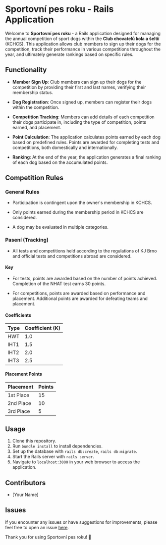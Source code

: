 # Sportovní pes roku - Rails Application

Welcome to **Sportovní pes roku** - a Rails application designed for managing the annual competition of sport dogs within the **Club chovatelů kola a šeltií** (KCHCS). This application allows club members to sign up their dogs for the competition, track their performance in various competitions throughout the year, and ultimately generate rankings based on specific rules.

## Functionality

- **Member Sign Up**: Club members can sign up their dogs for the competition by providing their first and last names, verifying their membership status.
  
- **Dog Registration**: Once signed up, members can register their dogs within the competition.
  
- **Competition Tracking**: Members can add details of each competition their dogs participate in, including the type of competition, points earned, and placement.

- **Point Calculation**: The application calculates points earned by each dog based on predefined rules. Points are awarded for completing tests and competitions, both domestically and internationally.

- **Ranking**: At the end of the year, the application generates a final ranking of each dog based on the accumulated points.

## Competition Rules

### General Rules

- Participation is contingent upon the owner's membership in KCHCS.
  
- Only points earned during the membership period in KCHCS are considered.
  
- A dog may be evaluated in multiple categories.
  
### Pasení (Tracking)

- All tests and competitions held according to the regulations of KJ Brno and official tests and competitions abroad are considered.
  
#### Key

- For tests, points are awarded based on the number of points achieved. Completion of the NHAT test earns 30 points.
  
- For competitions, points are awarded based on performance and placement. Additional points are awarded for defeating teams and placement.

#### Coefficients

| Type  | Coefficient (K) |
|-------|-----------------|
| HWT   | 1.0             |
| IHT1  | 1.5             |
| IHT2  | 2.0             |
| IHT3  | 2.5             |

#### Placement Points

| Placement    | Points |
|--------------|--------|
| 1st Place    | 15     |
| 2nd Place    | 10     |
| 3rd Place    | 5      |

## Usage

1. Clone this repository.
2. Run `bundle install` to install dependencies.
3. Set up the database with `rails db:create`, `rails db:migrate`.
4. Start the Rails server with `rails server`.
5. Navigate to `localhost:3000` in your web browser to access the application.

## Contributors

- [Your Name]

## Issues

If you encounter any issues or have suggestions for improvements, please feel free to open an issue [here](link-to-issue-tracker).

Thank you for using Sportovní pes roku! 🐾
